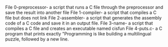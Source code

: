 File 0-preprocessor- a script that runs a C file through the preprocessor and save the result into another file
File 1-compiler- a script that compiles a C file but does not link
File 2-assembler-  a script that generates the assembly code of a C code and save it in an output file.
File 3-name- a script that compiles a C file and creates an executable named cisfun
File 4-puts.c- a C program that prints exactly "Programming is like building a multilingual puzzle, followed by a new line.
